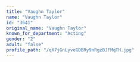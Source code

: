 ```yaml
---
title: "Vaughn Taylor"
name: "Vaughn Taylor"
id: "3641"
original_name: "Vaughn Taylor"
known_for_department: "Acting"
gender: "2"
adult: "false"
profile_path: "/qX7jGnLyveGDBRy9nRgzBJFMqTH.jpg"
---
```

